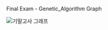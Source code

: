 Final Exam - Genetic_Algorithm Graph

![기말고사 그래프](https://user-images.githubusercontent.com/62889339/85831909-08f87980-b7ca-11ea-8192-ee935563edde.png)